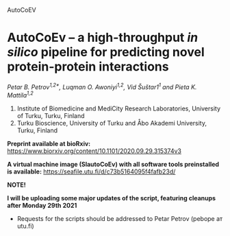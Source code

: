 AutoCoEV

# AutoCoEv – a high-throughput _in silico_ pipeline for predicting novel protein-protein interactions

_Petar B. Petrov<sup>1,2*</sup>, Luqman O. Awoniyi<sup>1,2</sup>, Vid Šuštar1<sup>1</sup> and Pieta K. Mattila<sup>1,2</sup>_

1. Institute of Biomedicine and MediCity Research Laboratories, University of Turku, Turku, Finland
2. Turku Bioscience, University of Turku and Åbo Akademi University, Turku, Finland


**Preprint available at bioRxiv:**
https://www.biorxiv.org/content/10.1101/2020.09.29.315374v3


**A virtual machine image (SlautoCoEv) with all software tools preinstalled is available:**
https://seafile.utu.fi/d/c73b5164095f4fafb23d/


**NOTE!**


**I will be uploading some major updates of the script, featuring cleanups after Monday 29th 2021**

* Requests for the scripts should be addressed to Petar Petrov (pebope ат utu.fi)
